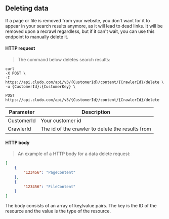 <h2 id="data-indexing_delete">Deleting data</h2>

If a page or file is removed from your website, you don't want for it to appear in your search results anymore, as it will lead to dead links. It will be removed upon a recrawl regardless, but if it can't wait, you can use this endpoint to manually delete it.

#### HTTP request

> The command below deletes search results:

```shell
curl
-X POST \
-I https://api.cludo.com/api/v3/{CustomerId}/content/{CrawlerId}/delete \
-u {CustomerId}:{CustomerKey} \
```

`POST https://api.cludo.com/api/v3/{CustomerId}/content/{CrawlerId}/delete`

Parameter | Description
----- | ------
CustomerId | Your customer id
CrawlerId | The id of the crawler to delete the results from

#### HTTP body

> An example of a HTTP body for a data delete request:

```json
[
    {
        "123456": "PageContent"
    },
    {
        "123456": "FileContent"
    }
]
```

The body consists of an array of key/value pairs. The key is the ID of the resource and the value is the type of the resource.